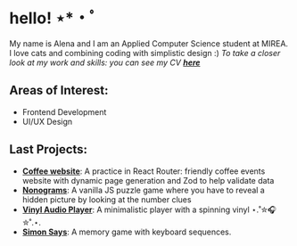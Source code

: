 # hello! ⋆*・ﾟ

My name is Alena and I am an Applied Computer Science student at MIREA. I love cats and combining coding with simplistic design :)
*To take a closer look at my work and skills: you can see my CV **[here](https://resume-react-course.vercel.app/)***

## Areas of Interest:
- Frontend Development
- UI/UX Design

## Last Projects:
- [**Coffee website**](https://coffee-website-jet-pi.vercel.app/): A practice in React Router: friendly coffee events website with dynamic page generation and Zod to help validate data
- [**Nonograms**](https://rolling-scopes-school.github.io/alvorie-JSFE2024Q4/nonograms/index.html): A vanilla JS puzzle game where you have to reveal a hidden picture by looking at the number clues
- [**Vinyl Audio Player**](https://rolling-scopes-school.github.io/alvorie-JSFEPRESCHOOL2024Q2/audio-player/): A minimalistic player with a spinning vinyl ⋆.˚✮🎧✮˚.⋆.
- [**Simon Says**](https://rolling-scopes-school.github.io/alvorie-JSFE2024Q4/simon-says/index.html): A memory game with keyboard sequences.

